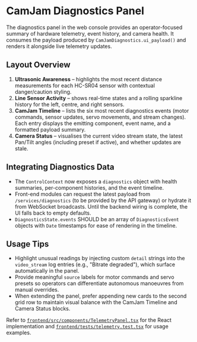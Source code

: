 # CamJam Diagnostics Panel

The diagnostics panel in the web console provides an operator-focused summary of hardware telemetry, event history, and camera health. It consumes the payload produced by `CamJamDiagnostics.ui_payload()` and renders it alongside live telemetry updates.

## Layout Overview

1. **Ultrasonic Awareness** – highlights the most recent distance measurements for each HC-SR04 sensor with contextual danger/caution styling.
2. **Line Sensor Activity** – shows real-time states and a rolling sparkline history for the left, centre, and right sensors.
3. **CamJam Timeline** – lists the six most recent diagnostics events (motor commands, sensor updates, servo movements, and stream changes). Each entry displays the emitting component, event name, and a formatted payload summary.
4. **Camera Status** – visualises the current video stream state, the latest Pan/Tilt angles (including preset if active), and whether updates are stale.

## Integrating Diagnostics Data

* The `ControlContext` now exposes a `diagnostics` object with health summaries, per-component histories, and the event timeline.
* Front-end modules can request the latest payload from `/services/diagnostics` (to be provided by the API gateway) or hydrate it from WebSocket broadcasts. Until the backend wiring is complete, the UI falls back to empty defaults.
* `DiagnosticsState.events` SHOULD be an array of `DiagnosticsEvent` objects with `Date` timestamps for ease of rendering in the timeline.

## Usage Tips

* Highlight unusual readings by injecting custom `detail` strings into the `video_stream` log entries (e.g., "Bitrate degraded"), which surface automatically in the panel.
* Provide meaningful `source` labels for motor commands and servo presets so operators can differentiate autonomous manoeuvres from manual overrides.
* When extending the panel, prefer appending new cards to the second grid row to maintain visual balance with the CamJam Timeline and Camera Status blocks.

Refer to [`frontend/src/components/TelemetryPanel.tsx`](../../frontend/src/components/TelemetryPanel.tsx) for the React implementation and [`frontend/tests/telemetry.test.tsx`](../../frontend/tests/telemetry.test.tsx) for usage examples.
